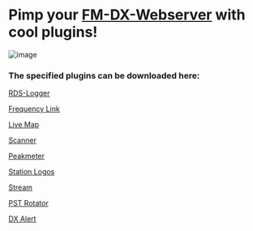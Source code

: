 # Pimp your [FM-DX-Webserver](https://github.com/NoobishSVK/fm-dx-webserver) with cool plugins!

![image](https://github.com/user-attachments/assets/9cd8a119-9939-4951-906a-b50a599085f0)



### The specified plugins can be downloaded here:

[RDS-Logger](https://github.com/Highpoint2000/webserver-logger/releases)

[Frequency Link](https://github.com/Highpoint2000/FrequencyLink/releases)

[Live Map](https://github.com/Highpoint2000/LiveMap/releases)

[Scanner](https://github.com/Highpoint2000/webserver-scanner/releases)

[Peakmeter](https://github.com/Highpoint2000/PeakMeter/releases)

[Station Logos](https://github.com/Highpoint2000/webserver-station-logos/releases)

[Stream](https://github.com/Highpoint2000/stream/releases)

[PST Rotator](https://github.com/Highpoint2000/PSTRotator/releases)

[DX Alert](https://github.com/Highpoint2000/DX-Alert/releases)



<!---

- 👋 Hi, I’m @Highpoint2000
- 👀 I’m interested in ...
- 🌱 I’m currently learning ...
- 💞️ I’m looking to collaborate on ...
- 📫 How to reach me ...
- 😄 Pronouns: ...
- ⚡ Fun fact: ...
Highpoint2000/Highpoint2000 is a ✨ special ✨ repository because its `README.md` (this file) appears on your GitHub profile.
You can click the Preview link to take a look at your changes.
--->
